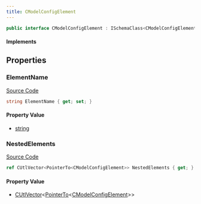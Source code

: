 ```yaml
---
title: CModelConfigElement
---
```


```csharp
public interface CModelConfigElement : ISchemaClass<CModelConfigElement>, ISchemaField, ISchemaClass, INativeHandle
```

#### Implements

## Properties

### ElementName

[Source Code](https://github.com/swiftly-solution/swiftlys2/blob/beta/managed/src/SwiftlyS2.Generated/Schemas/Interfaces/CModelConfigElement.cs#L16)

```csharp
string ElementName { get; set; }
```

#### Property Value

- [string](https://learn.microsoft.com/dotnet/api/system.string)

### NestedElements

[Source Code](https://github.com/swiftly-solution/swiftlys2/blob/beta/managed/src/SwiftlyS2.Generated/Schemas/Interfaces/CModelConfigElement.cs#L18)

```csharp
ref CUtlVector<PointerTo<CModelConfigElement>> NestedElements { get; }
```

#### Property Value

- [CUtlVector](/docs/api/-1)<[PointerTo](/docs/api/shared/natives/pointerto-1)<[CModelConfigElement](/docs/api/shared/schemadefinitions/cmodelconfigelement)>>

